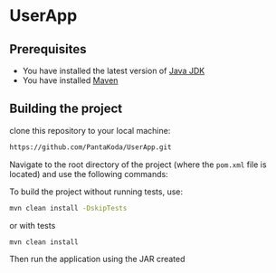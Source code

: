 # UserApp

## Prerequisites

- You have installed the latest version of [Java JDK](https://jdk.java.net/21/)
- You have installed [Maven](https://maven.apache.org/download.cgi)

## Building the project
clone this repository to your local machine:
```bash
https://github.com/PantaKoda/UserApp.git
```

Navigate to the root directory of the project (where the `pom.xml` file is located) and use the following commands:



To build the project without running tests, use:

```bash
mvn clean install -DskipTests
```
or with tests

```bash
mvn clean install
```
Then run the application using the JAR created

